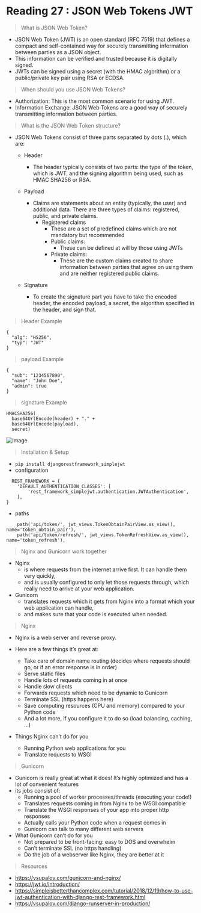 # Reading 27 : JSON Web Tokens JWT 

> What is JSON Web Token?
- JSON Web Token (JWT) is an open standard (RFC 7519) that defines a compact and self-contained way for securely transmitting information between parties as a JSON object. 
- This information can be verified and trusted because it is digitally signed.
- JWTs can be signed using a secret (with the HMAC algorithm) or a public/private key pair using RSA or ECDSA.


> When should you use JSON Web Tokens? 
- Authorization: This is the most common scenario for using JWT.
- Information Exchange: JSON Web Tokens are a good way of securely transmitting information between parties.

> What is the JSON Web Token structure? 
- JSON Web Tokens consist of three parts separated by dots (.), which are:
  - Header
    - The header typically consists of two parts: the type of the token, which is JWT, and the signing algorithm being used, such as HMAC SHA256 or RSA.
  - Payload
    - Claims are statements about an entity (typically, the user) and additional data. There are three types of claims: registered, public, and private claims.
      - Registered claims
        - These are a set of predefined claims which are not mandatory but recommended
        - Public claims:
          - These can be defined at will by those using JWTs
        - Private claims:
          - These are the custom claims created to share information between parties that agree on using them and are neither registered public claims.

  - Signature
    - To create the signature part you have to take the encoded header, the encoded payload, a secret, the algorithm specified in the header, and sign that.


> Header Example 
```
{
  "alg": "HS256",
  "typ": "JWT"
}
```


> payload Example
```
{
  "sub": "1234567890",
  "name": "John Doe",
  "admin": true
}
```


> signature Example
```
HMACSHA256(
  base64UrlEncode(header) + "." +
  base64UrlEncode(payload),
  secret)
```


![image](https://cdn.auth0.com/blog/legacy-app-auth/legacy-app-auth-5.png)


> Installation & Setup 
- `pip install djangorestframework_simplejwt`
- configuration
```
  REST_FRAMEWORK = {
    'DEFAULT_AUTHENTICATION_CLASSES': [
        'rest_framework_simplejwt.authentication.JWTAuthentication',
    ],
}
```
- paths
```
    path('api/token/', jwt_views.TokenObtainPairView.as_view(), name='token_obtain_pair'),
    path('api/token/refresh/', jwt_views.TokenRefreshView.as_view(), name='token_refresh'),
```


> Nginx and Gunicorn work together 
- Nginx
  - is where requests from the internet arrive first. It can handle them very quickly, 
  - and is usually configured to only let those requests through, which really need to arrive at your web application.
- Gunicorn
  - translates requests which it gets from Nginx into a format which your web application can handle, 
  - and makes sure that your code is executed when needed.


> Nginx
- Nginx is a web server and reverse proxy.
- Here are a few things it’s great at:
  - Take care of domain name routing (decides where requests should go, or if an error response is in order)
  - Serve static files
  - Handle lots of requests coming in at once
  - Handle slow clients
  - Forwards requests which need to be dynamic to Gunicorn
  - Terminate SSL (https happens here)
  - Save computing resources (CPU and memory) compared to your Python code
  - And a lot more, if you configure it to do so (load balancing, caching, …)

- Things Nginx can’t do for you
  - Running Python web applications for you
  - Translate requests to WSGI



> Gunicorn 
- Gunicorn is really great at what it does! It’s highly optimized and has a lot of convenient features
- its jobs consist of:
  - Running a pool of worker processes/threads (executing your code!)
  - Translates requests coming in from Nginx to be WSGI compatible
  - Translate the WSGI responses of your app into proper http responses
  - Actually calls your Python code when a request comes in
  - Gunicorn can talk to many different web servers
- What Gunicorn can’t do for you
  - Not prepared to be front-facing: easy to DOS and overwhelm
  - Can’t terminate SSL (no https handling)
  - Do the job of a webserver like Nginx, they are better at it


> Resources 
- https://vsupalov.com/gunicorn-and-nginx/
- https://jwt.io/introduction/
- https://simpleisbetterthancomplex.com/tutorial/2018/12/19/how-to-use-jwt-authentication-with-django-rest-framework.html
- https://vsupalov.com/django-runserver-in-production/